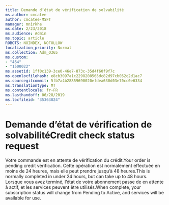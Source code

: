 ```yaml
---
title: Demande d’état de vérification de solvabilité
ms.author: cmcatee
author: cmcatee-MSFT
manager: mnirkhe
ms.date: 2/23/2018
ms.audience: Admin
ms.topic: article
ROBOTS: NOINDEX, NOFOLLOW
localization_priority: Normal
ms.collection: Adm_O365
ms.custom:
- "464"
- "1500022"
ms.assetid: 1ff0c139-3ce0-46e7-873c-35d4f60f9f7c
ms.openlocfilehash: e8cb3097a1c2298208565dc82d97cb052c2d1ac7
ms.sourcegitcommit: 5fb7a4b28859690020efdea630d03e70cc0e6334
ms.translationtype: MT
ms.contentlocale: fr-FR
ms.lasthandoff: 06/28/2019
ms.locfileid: "35363024"
---
```

# <a name="credit-check-status-request"></a><span data-ttu-id="85fb8-102">Demande d’état de vérification de solvabilité</span><span class="sxs-lookup"><span data-stu-id="85fb8-102">Credit check status request</span></span>

<span data-ttu-id="85fb8-103">Votre commande est en attente de vérification du crédit.</span><span class="sxs-lookup"><span data-stu-id="85fb8-103">Your order is pending credit verification.</span></span> <span data-ttu-id="85fb8-104">Cette opération est normalement effectuée en moins de 24 heures, mais elle peut prendre jusqu’à 48 heures.</span><span class="sxs-lookup"><span data-stu-id="85fb8-104">This is normally completed in under 24 hours, but can take up to 48 hours.</span></span> <span data-ttu-id="85fb8-105">Lorsque vous avez terminé, l’état de votre abonnement passe de en attente à actif, et les services peuvent être utilisés.</span><span class="sxs-lookup"><span data-stu-id="85fb8-105">When complete, your subscription status will change from Pending to Active, and services will be available for use.</span></span>
  